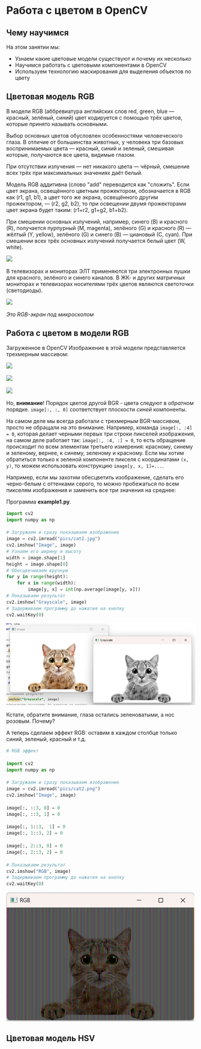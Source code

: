 # Работа с цветом в ОpenCV

## Чему научимся

На этом занятии мы:
* Узнаем какие цветовые модели существуют и почему их несколько
* Научимся работать с цветовыми компонентами в OpenCV
* Используем технологию маскирования для выделения объектов по цвету

## Цветовая модель RGB

В модели RGB (аббревиатура английских слов red, green, blue — красный, зелёный, синий) цвет кодируется с помощью трёх цветов, которые принято называть основными. 

Выбор основных цветов обусловлен особенностями человеческого глаза. В отличие от большинства животных, 
у человека три базовых воспринимаемых цвета — красный, синий и зеленый, смешивая которые, получаются все цвета, видимые глазом.

При отсутствии излучения — нет никакого цвета — чёрный, смешение всех трёх при максимальных значениях даёт белый. 

Модель RGB аддитивна (слово "add" переводится как "сложить". Если цвет экрана, освещённого цветным прожектором, обозначается в RGB как (r1, g1, b1), а цвет того же экрана, освещённого другим прожектором, — (r2, g2, b2), то при освещении двумя прожекторами цвет экрана будет таким: (r1+r2, g1+g2, b1+b2).

 При смешении основных излучений, например, синего (B) и красного (R), получается пурпурный (M, magenta), зелёного (G) и красного (R) — жёлтый (Y, yellow), зелёного (G) и синего (B) — циановый (С, cyan). При смешении всех трёх основных излучений получается белый цвет (W, white).

![](https://upload.wikimedia.org/wikipedia/commons/2/28/RGB_illumination.jpg)

В телевизорах и мониторах ЭЛТ применяются три электронных пушки для красного, зелёного и синего каналов. В ЖК- и других матричных мониторах и телевизорах носителями трёх цветов являются светоточки (светодиоды).

![](https://upload.wikimedia.org/wikipedia/commons/b/b1/LED_RGB_matrix.jpg)

*Это RGB-экран под микроскопом*

## Работа c цветом в модели RGB

Загруженное в OpenCV Изображение в этой модели представляется трехмерным массивом:

![](https://res.cloudinary.com/practicaldev/image/fetch/s--7uHGwEG8--/c_limit%2Cf_auto%2Cfl_progressive%2Cq_auto%2Cw_880/https://i.ibb.co/HgnybWG/rgb.png)

![](https://res.cloudinary.com/practicaldev/image/fetch/s--BXoVOWNw--/c_limit%2Cf_auto%2Cfl_progressive%2Cq_auto%2Cw_880/https://i.ibb.co/yyDtW47/own2d.png)

![](https://res.cloudinary.com/practicaldev/image/fetch/s--L7_r7KuE--/c_limit%2Cf_auto%2Cfl_progressive%2Cq_auto%2Cw_880/https://i.ibb.co/hWdkRpd/last.png)

Но, **внимание**! Порядок цветов другой BGR - цвета следуют в _обратном_ порядке. `image[:, :, 0]` соответствует плоскости _синей_ компоненты.

На самом деле мы всегда работали с трехмерным BGR-массивом, просто не обращали на это внимание. Например, команда `image[:, :4] = 0`, которая делает черными первых три строки пикселей изображения, на самом деле работает так: `image[:, :4, :] = 0`, то есть обращение происходит по всем элементам третьего измерения: красному, синему и зеленому, вернее, к синему, зеленому и красному. Если мы хотим обратиться только к зеленой компоненте пикселя с координатами `(x, y)`, то можем использовать конструкцию `image[y, x, 1]=...`. 

Например, если мы захотим обесцветить изображение, сделать его черно-белым с оттенками серого, то можно пробежаться по всем пикселям изображения и заменить все три значения на среднее:

Программа **example1.py**.

```python
import cv2
import numpy as np

# Загружаем и сразу показываем изображение
image = cv2.imread("pics/cat2.jpg")
cv2.imshow("Image", image)
# Узнаем его ширину и высоту
width = image.shape[1]
height = image.shape[0]
# Обесцвечиваем вручную
for y in range(height):
    for x in range(width):
        image[y, x] = int(np.average(image[y, x]))
# Показываем результат
cv2.imshow("Grayscale", image)
# Задерживаем программу до нажатия на кнопку
cv2.waitKey(0)
```
![](../_common_res/example1.png)

Кстати, обратите внимание, глаза остались зеленоватыми, а нос розовым. Почему?

А теперь сделаем эффект RGB: оставим в каждом столбце только синий, зеленый, красный и т.д.

```python
# RGB эффект

import cv2
import numpy as np

# Загружаем и сразу показываем изображение
image = cv2.imread("pics/cat2.png")
cv2.imshow("Image", image)

image[:, ::3, 0] = 0
image[:, ::3, 1] = 0

image[:, 1::3,  1] = 0
image[:, 1::3, 2] = 0

image[:, 2::3, 0] = 0
image[:, 2::3, 2] = 0

# Показываем результат
cv2.imshow("RGB", image)
# Задерживаем программу до нажатия на кнопку
cv2.waitKey(0)
```
![](../_common_res/example2.png)

## Цветовая модель HSV




